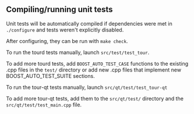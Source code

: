 Compiling/running unit tests
------------------------------------

Unit tests will be automatically compiled if dependencies were met in `./configure`
and tests weren't explicitly disabled.

After configuring, they can be run with `make check`.

To run the tourd tests manually, launch `src/test/test_tour`.

To add more tourd tests, add `BOOST_AUTO_TEST_CASE` functions to the existing
.cpp files in the `test/` directory or add new .cpp files that
implement new BOOST_AUTO_TEST_SUITE sections.

To run the tour-qt tests manually, launch `src/qt/test/test_tour-qt`

To add more tour-qt tests, add them to the `src/qt/test/` directory and
the `src/qt/test/test_main.cpp` file.

